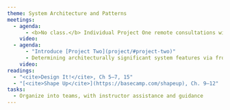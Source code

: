 ```yaml
---
theme: System Architecture and Patterns
meetings:
  - agenda:
      - <b>No class.</b> Individual Project One remote consultations with instructor.
    video:
  - agenda:
      - "Introduce [Project Two](project/#project-two)"
      - Determining architecturally significant system features via frontend prototyping
    video:
readings:
  - "<cite>Design It!</cite>, Ch 5–7, 15"
  - "[<cite>Shape Up</cite>](https://basecamp.com/shapeup), Ch. 9–12"
tasks:
  - Organize into teams, with instructor assistance and guidance
---
```

